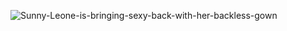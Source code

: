 ![Sunny-Leone-is-bringing-sexy-back-with-her-backless-gown](https://user-images.githubusercontent.com/62033575/151705083-ec80287d-c3b1-412f-af16-5e33629b4dc0.jpg)
